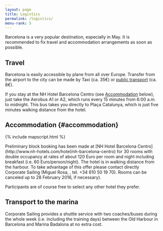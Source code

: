 ```yaml
---
layout: page
title: Logistics
permalink: /logistics/
menu-rank: 5
---
```


Barcelona is a very popular destination, especially in May. It is recommended to
fix travel and accommodation arrangements as soon as possible.

## Travel

Barcelona is easily accessible by plane from all over Europe. Transfer from the
airport to the city can be made by Taxi (ca. 35€) or [public
transport](http://www.tmb.cat/en/acces-aeroport) (ca. 8€).

If you stay at the NH Hotel Barcelona Centro (see
[Accommodation](#accommodation) below), just take the Aerobus A1 or A2, which
runs every 15 minutes from 6:00 a.m. to midnight. This bus takes you directly to
Plaça Catalunya, which is just five minutes walking distance from the hotel.

## Accommodation {#accommodation}

{% include mapscript.html %}

<div class="map" data-address="Duc 15, Barcelona, Spain"></div>
Preliminary block booking has been made at [NH Hotel Barcelona
Centro](http://www.nh-hotels.com/hotel/nh-barcelona-centro) for 30 rooms with
double occupancy at rates of about 120 Euro per room and night including
breakfast (i.e. 60 Euro/person/night). The hotel is in walking distance from the
harbour. To take advantage of this offer please contact directly Corporate
Sailing (Miguel Rosa, <miguel.rosa@corporate-sailing.es>, tel. +34 610 50 19
70). Rooms can be canceled up to 28 February 2016, if necessary).

Participants are of course free to select any other hotel they prefer.

## Transport to the marina

Corporate Sailing provides a shuttle service with two coaches/buses during the
whole week (i.e. including the training days) between the Old Harbour in
Barcelona and Marina Badalona at no extra cost.